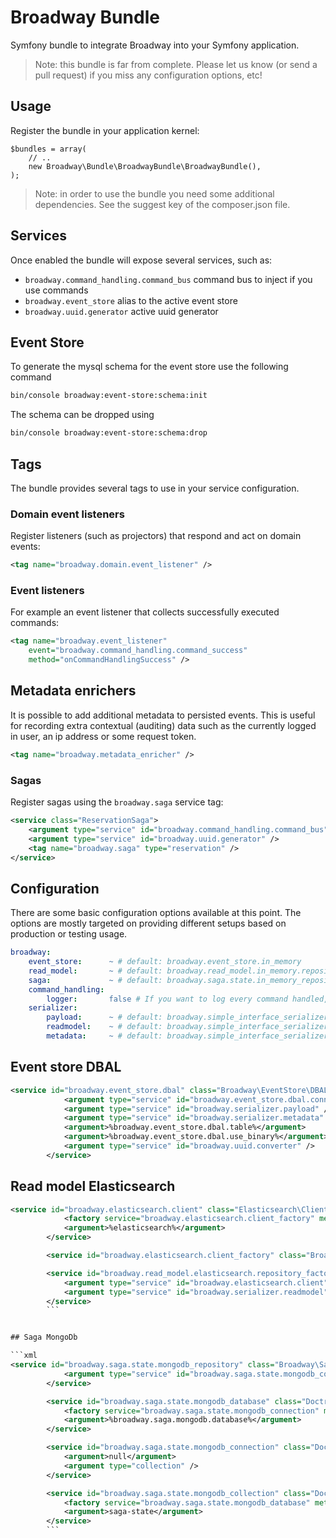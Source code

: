 Broadway Bundle
===============

Symfony bundle to integrate Broadway into your Symfony application.

> Note: this bundle is far from complete. Please let us know (or send a pull
> request) if you miss any configuration options, etc!

## Usage

Register the bundle in your application kernel:

```
$bundles = array(
    // ..
    new Broadway\Bundle\BroadwayBundle\BroadwayBundle(),
);

```

> Note: in order to use the bundle you need some additional dependencies. See
> the suggest key of the composer.json file.

## Services

Once enabled the bundle will expose several services, such as:

- `broadway.command_handling.command_bus` command bus to inject if you use commands
- `broadway.event_store` alias to the active event store
- `broadway.uuid.generator` active uuid generator

## Event Store

To generate the mysql schema for the event store use the following command

```bash
bin/console broadway:event-store:schema:init
```

The schema can be dropped using

```bash
bin/console broadway:event-store:schema:drop
```

## Tags

The bundle provides several tags to use in your service configuration.

### Domain event listeners

Register listeners (such as projectors) that respond and act on domain events:

```xml
<tag name="broadway.domain.event_listener" />
```

### Event listeners

For example an event listener that collects successfully executed commands:

```xml
<tag name="broadway.event_listener"
    event="broadway.command_handling.command_success"
    method="onCommandHandlingSuccess" />
```

## Metadata enrichers

It is possible to add additional metadata to persisted events. This is useful
for recording extra contextual (auditing) data such as the currently logged in
user, an ip address or some request token.

```xml
<tag name="broadway.metadata_enricher" />
```

### Sagas

Register sagas using the `broadway.saga` service tag:
 
```xml
<service class="ReservationSaga">
    <argument type="service" id="broadway.command_handling.command_bus" />
    <argument type="service" id="broadway.uuid.generator" />
    <tag name="broadway.saga" type="reservation" />
</service>
```

## Configuration

There are some basic configuration options available at this point. The
options are mostly targeted on providing different setups based on production
or testing usage.

```yml
broadway:
    event_store:      ~ # default: broadway.event_store.in_memory
    read_model:       ~ # default: broadway.read_model.in_memory.repository_factory
    saga:             ~ # default: broadway.saga.state.in_memory_repository
    command_handling:
        logger:       false # If you want to log every command handled, provide the logger's service id here (e.g. "logger")
    serializer:
        payload:      ~ # default: broadway.simple_interface_serializer
        readmodel:    ~ # default: broadway.simple_interface_serializer
        metadata:     ~ # default: broadway.simple_interface_serializer
```

## Event store DBAL

```xml
<service id="broadway.event_store.dbal" class="Broadway\EventStore\DBALEventStore">
            <argument type="service" id="broadway.event_store.dbal.connection" />
            <argument type="service" id="broadway.serializer.payload" />
            <argument type="service" id="broadway.serializer.metadata" />
            <argument>%broadway.event_store.dbal.table%</argument>
            <argument>%broadway.event_store.dbal.use_binary%</argument>
            <argument type="service" id="broadway.uuid.converter" />
        </service>
```        

## Read model Elasticsearch

```xml
<service id="broadway.elasticsearch.client" class="Elasticsearch\Client">
            <factory service="broadway.elasticsearch.client_factory" method="create" />
            <argument>%elasticsearch%</argument>
        </service>

        <service id="broadway.elasticsearch.client_factory" class="Broadway\ReadModel\ElasticSearch\ElasticSearchClientFactory" public="false" />

        <service id="broadway.read_model.elasticsearch.repository_factory" class="Broadway\ReadModel\ElasticSearch\ElasticSearchRepositoryFactory">
            <argument type="service" id="broadway.elasticsearch.client" />
            <argument type="service" id="broadway.serializer.readmodel" />
        </service>
        ```


## Saga MongoDb

```xml
<service id="broadway.saga.state.mongodb_repository" class="Broadway\Saga\State\MongoDBRepository">
            <argument type="service" id="broadway.saga.state.mongodb_collection" />
        </service>

        <service id="broadway.saga.state.mongodb_database" class="Doctrine\MongoDB\Database">
            <factory service="broadway.saga.state.mongodb_connection" method="selectDatabase" />
            <argument>%broadway.saga.mongodb.database%</argument>
        </service>

        <service id="broadway.saga.state.mongodb_connection" class="Doctrine\MongoDB\Connection">
            <argument>null</argument>
            <argument type="collection" />
        </service>

        <service id="broadway.saga.state.mongodb_collection" class="Doctrine\MongoDB\Collection">
            <factory service="broadway.saga.state.mongodb_database" method="createCollection" />
            <argument>saga-state</argument>
        </service>
        ```
